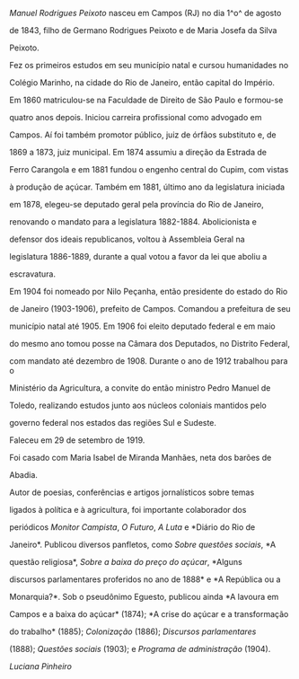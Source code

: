 

*Manuel Rodrigues Peixoto* nasceu em Campos (RJ) no dia 1^o^ de agosto

de 1843, filho de Germano Rodrigues Peixoto e de Maria Josefa da Silva

Peixoto.



Fez os primeiros estudos em seu município natal e cursou humanidades no

Colégio Marinho, na cidade do Rio de Janeiro, então capital do Império.

Em 1860 matriculou-se na Faculdade de Direito de São Paulo e formou-se

quatro anos depois. Iniciou carreira profissional como advogado em

Campos. Aí foi também promotor público, juiz de órfãos substituto e, de

1869 a 1873, juiz municipal. Em 1874 assumiu a direção da Estrada de

Ferro Carangola e em 1881 fundou o engenho central do Cupim, com vistas

à produção de açúcar. Também em 1881, último ano da legislatura iniciada

em 1878, elegeu-se deputado geral pela província do Rio de Janeiro,

renovando o mandato para a legislatura 1882-1884. Abolicionista e

defensor dos ideais republicanos, voltou à Assembleia Geral na

legislatura 1886-1889, durante a qual votou a favor da lei que aboliu a

escravatura.



Em 1904 foi nomeado por Nilo Peçanha, então presidente do estado do Rio

de Janeiro (1903-1906), prefeito de Campos. Comandou a prefeitura de seu

município natal até 1905. Em 1906 foi eleito deputado federal e em maio

do mesmo ano tomou posse na Câmara dos Deputados, no Distrito Federal,

com mandato até dezembro de 1908. Durante o ano de 1912 trabalhou para o

Ministério da Agricultura, a convite do então ministro Pedro Manuel de

Toledo, realizando estudos junto aos núcleos coloniais mantidos pelo

governo federal nos estados das regiões Sul e Sudeste.



Faleceu em 29 de setembro de 1919.



Foi casado com Maria Isabel de Miranda Manhães, neta dos barões de

Abadia.



Autor de poesias, conferências e artigos jornalísticos sobre temas

ligados à política e à agricultura, foi importante colaborador dos

periódicos *Monitor Campista*, *O Futuro*, *A Luta* e *Diário do Rio de

Janeiro*. Publicou diversos panfletos, como *Sobre questões sociais*, *A

questão religiosa*, *Sobre a baixa do preço do açúcar*, *Alguns

discursos parlamentares proferidos no ano de 1888* e *A República ou a

Monarquia?*. Sob o pseudônimo Eguesto, publicou ainda *A lavoura em

Campos e a baixa do açúcar* (1874); *A crise do açúcar e a transformação

do trabalho* (1885); *Colonização* (1886); *Discursos parlamentares*

(1888); *Questões sociais* (1903); e *Programa de administração* (1904).



*Luciana Pinheiro*



